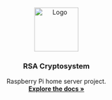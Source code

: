 <!-- PROJECT LOGO -->
<br />
<p align="center">
  <a href="https://github.com/LucasACH">
    <img src="https://avatars3.githubusercontent.com/u/73149577?s=460&u=1baa1defb9904624d7aad76ec37dc76d2b230c0a&v=4" alt="Logo" width="100" height="100">
  </a>

  <h3 align="center">RSA Cryptosystem</h3>

  <p align="center">
    Raspberry Pi home server project.
    <br />
    <a href="https://github.com/LucasACH/raspberry-pi"><strong>Explore the docs »</strong></a>
  </p>
</p>
